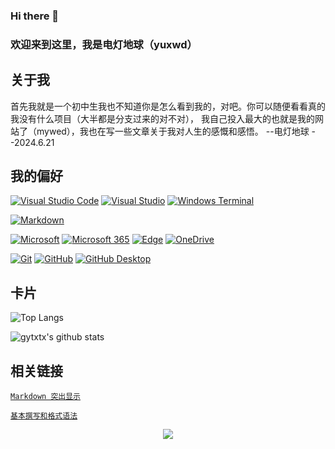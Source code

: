 ### Hi there 👋  
### 欢迎来到这里，我是电灯地球（yuxwd）


## 关于我
  首先我就是一个初中生我也不知道你是怎么看到我的，对吧。你可以随便看看真的我没有什么项目（大半都是分支过来的对不对），
我自己投入最大的也就是我的网站了（mywed），我也在写一些文章关于我对人生的感慨和感悟。
--电灯地球
--2024.6.21


## 我的偏好

[![Visual Studio Code](https://img.shields.io/badge/Visual%20Studio%20Code-0078d7.svg?style=for-the-badge&logo=visual-studio-code&logoColor=white)](https://code.visualstudio.com/)
[![Visual Studio](https://img.shields.io/badge/Visual%20Studio-5C2D91.svg?style=for-the-badge&logo=visual-studio&logoColor=white)](visualstudio.microsoft.com)
[![Windows Terminal](https://img.shields.io/badge/Windows%20Terminal-%234D4D4D.svg?style=for-the-badge&logo=windows-terminal&logoColor=white)](https://github.com/microsoft/terminal)


[![Markdown](https://img.shields.io/badge/markdown-%23000000.svg?style=for-the-badge&logo=markdown&logoColor=white)](https://www.markdownguide.org/)

[![Microsoft](https://img.shields.io/badge/Microsoft-0078D4?style=for-the-badge&logo=microsoft&logoColor=white)](https://microsoft.com/)
[![Microsoft 365](https://img.shields.io/badge/Microsoft_365-D83B01?style=for-the-badge&logo=microsoft&logoColor=white)](https://office.microsoft.com/)
[![Edge](https://img.shields.io/badge/Edge-0078D7?style=for-the-badge&logo=Microsoft-edge&logoColor=white)](https://www.microsoft.com/en-us/edge)
[![OneDrive](https://img.shields.io/badge/OneDrive-0078D4.svg?style=for-the-badge&logo=microsoftonedrive&logoColor=white)](https://onedrive.live.com/)

[![Git](https://img.shields.io/badge/git-%23F05033.svg?style=for-the-badge&logo=git&logoColor=white)](https://git-scm.com/)
[![GitHub](https://img.shields.io/badge/github-%23121011.svg?style=for-the-badge&logo=github&logoColor=white)](https://github.com/)
[![GitHub Desktop](https://img.shields.io/badge/github%20desktop-6f2d98.svg?style=for-the-badge&logo=github&logoColor=white)](https://desktop.github.com/)

## 卡片
![Top Langs](https://github-readme-stats.vercel.app/api/top-langs/?username=gytxtx&layout=compact)

![gytxtx's github stats](https://github-readme-stats.vercel.app/api?username=gytxtx&count_private=true&show_icons=true&count_private=true)


## 相关链接

[`Markdown 突出显示`](https://github.com/orgs/community/discussions/16925)

[`基本撰写和格式语法`](https://docs.github.com/zh/get-started/writing-on-github/getting-started-with-writing-and-formatting-on-github/basic-writing-and-formatting-syntax)

<p align="center">
     <img src="https://capsule-render.vercel.app/api?type=waving&color=gradient&height=100&section=footer"/>
</p>



<!--
**yuxwd/yuxwd** is a ✨ _special_ ✨ repository because its `README.md` (this file) appears on your GitHub profile.

Here are some ideas to get you started:

- 🔭 I’m currently working on ...
- 🌱 I’m currently learning ...
- 👯 I’m looking to collaborate on ...
- 🤔 I’m looking for help with ...
- 💬 Ask me about ...
- 📫 How to reach me: ...
- 😄 Pronouns: ...
- ⚡ Fun fact: ...
-->
